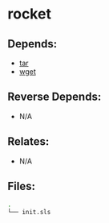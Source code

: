 # rocket

## Depends:

  -  [tar](/salt/tar)
  -  [wget](/salt/wget)

## Reverse Depends:

  -  N/A

## Relates:

  -  N/A

## Files:

```bash
.
└── init.sls
```
